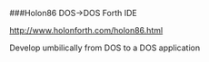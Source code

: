 
###Holon86 
DOS->DOS Forth IDE

http://www.holonforth.com/holon86.html 
  
Develop umbilically from DOS to a DOS application 


